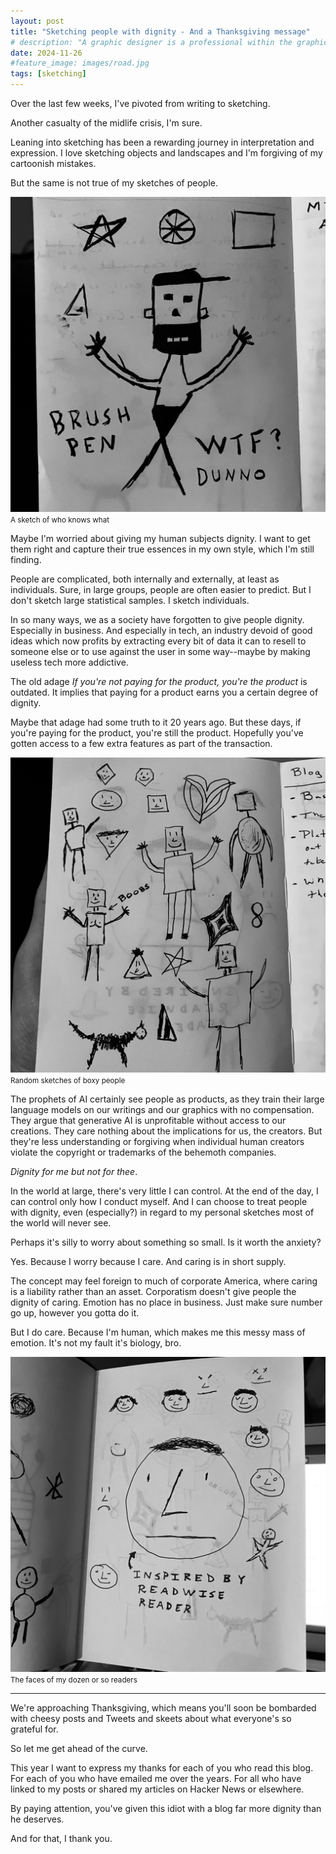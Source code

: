 ```yaml
---
layout: post
title: "Sketching people with dignity - And a Thanksgiving message"
# description: "A graphic designer is a professional within the graphic design and graphic arts industry."
date: 2024-11-26
#feature_image: images/road.jpg
tags: [sketching]
---
```


Over the last few weeks, I've pivoted from writing to sketching.

Another casualty of the midlife crisis, I'm sure. <!--more-->

Leaning into sketching has been a rewarding journey in interpretation and expression. I love sketching objects and landscapes and I'm forgiving of my cartoonish mistakes.

But the same is not true of my sketches of people.

![a sketch of who knows what](/images/sketch-dunno.jpg)<br><small>A sketch of who knows what</small>

Maybe I'm worried about giving my human subjects dignity. I want to get them right and capture their true essences in my own style, which I'm still finding.

People are complicated, both internally and externally, at least as individuals. Sure, in large groups, people are often easier to predict. But I don't sketch large statistical samples. I sketch individuals.

In so many ways, we as a society have forgotten to give people dignity. Especially in business. And especially in tech, an industry devoid of good ideas which now profits by extracting every bit of data it can to resell to someone else or to use against the user in some way--maybe by making useless tech more addictive.

The old adage *If you're not paying for the product, you're the product* is outdated. It implies that paying for a product earns you a certain degree of dignity. 

Maybe that adage had some truth to it 20 years ago. But these days, if you're paying for the product, you're still the product. Hopefully you've gotten access to a few extra features as part of the transaction.

![random sketches of boxy people](/images/sketch-block-people.jpg)<br><small>Random sketches of boxy people</small>

The prophets of AI certainly see people as products, as they train their large language models on our writings and our graphics with no compensation. They argue that generative AI is unprofitable without access to our creations. They care nothing about the implications for us, the creators. But they're less understanding or forgiving when individual human creators violate the copyright or trademarks of the behemoth companies.

*Dignity for me but not for thee*.

In the world at large, there's very little I can control. At the end of the day, I can control only how I conduct myself. And I can choose to treat people with dignity, even (especially?) in regard to my personal sketches most of the world will never see.

Perhaps it's silly to worry about something so small. Is it worth the anxiety?

Yes. Because I worry because I care. And caring is in short supply.

The concept may feel foreign to much of corporate America, where caring is a liability rather than an asset. Corporatism doesn't give people the dignity of caring. Emotion has no place in business. Just make sure number go up, however you gotta do it.

But I do care. Because I'm human, which makes me this messy mass of emotion. It's not my fault it's biology, bro.

![the faces of my dozen or so readers](/images/sketch-faces.jpg)<br><small>The faces of my dozen or so readers</small>

---

We're approaching Thanksgiving, which means you'll soon be bombarded with cheesy posts and Tweets and skeets about what everyone's so grateful for.

So let me get ahead of the curve.

This year I want to express my thanks for each of you who read this blog. For each of you who have emailed me over the years. For all who have linked to my posts or shared my articles on Hacker News or elsewhere.

By paying attention, you've given this idiot with a blog far more dignity than he deserves.

And for that, I thank you.
